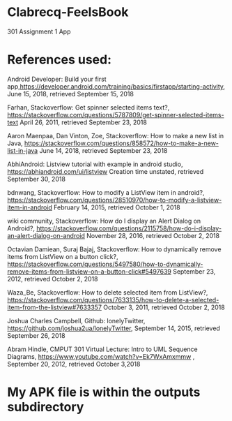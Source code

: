 # Clabrecq-FeelsBook
301 Assignment 1 App
# References used:

Android Developer: Build your first app,https://developer.android.com/training/basics/firstapp/starting-activity, June 15, 2018, retrieved September 15, 2018

Farhan, Stackoverflow: Get spinner selected items text?, https://stackoverflow.com/questions/5787809/get-spinner-selected-items-text April 26, 2011, retrieved September 23, 2018

Aaron Maenpaa, Dan Vinton, Zoe, Stackoverflow: How to make a new list in Java, https://stackoverflow.com/questions/858572/how-to-make-a-new-list-in-java June 14, 2018, retrieved September 23, 2018

AbhiAndroid: Listview tutorial with example in android studio, https://abhiandroid.com/ui/listview Creation time unstated, retrieved September 30, 2018

bdnwang, Stackoverflow: How to modify a ListView item in android?, https://stackoverflow.com/questions/28510970/how-to-modify-a-listview-item-in-android February 14, 2015, retrieved October 1, 2018

wiki community, Stackoverflow: How do I display an Alert Dialog on Android?, https://stackoverflow.com/questions/2115758/how-do-i-display-an-alert-dialog-on-android November 28, 2016, retrieved October 2, 2018

Octavian Damiean, Suraj Bajaj, Stackoverflow: How to dynamically remove items from ListView on a button click?, https://stackoverflow.com/questions/5497580/how-to-dynamically-remove-items-from-listview-on-a-button-click#5497639 September 23, 2012, retrieved October 2, 2018

Waza_Be, Stackoverflow: How to delete selected item from ListView?, https://stackoverflow.com/questions/7633135/how-to-delete-a-selected-item-from-the-listview#7633357 October 3, 2011, retrieved October 2, 2018

Joshua Charles Campbell, Github: lonelyTwitter, https://github.com/joshua2ua/lonelyTwitter, September 14, 2015, retrieved September 26, 2018

Abram Hindle, CMPUT 301 Virtual Lecture: Intro to UML Sequence Diagrams, https://www.youtube.com/watch?v=Ek7WxAmxmmw , September 20, 2012, retrieved October 3,2018


# My APK file is within the outputs subdirectory
